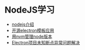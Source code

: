 # NodeJS学习
- [nodejs介绍](./nodejs介绍.md)
- [开源electron模板应用](./开源electron模板应用.md)
- [用nvm管理node版本](./用nvm管理node版本.md)
- [Electron项目未知断点异常问题解决](./Electron项目未知断点异常问题解决/Electron项目未知断点异常问题解决.md)
